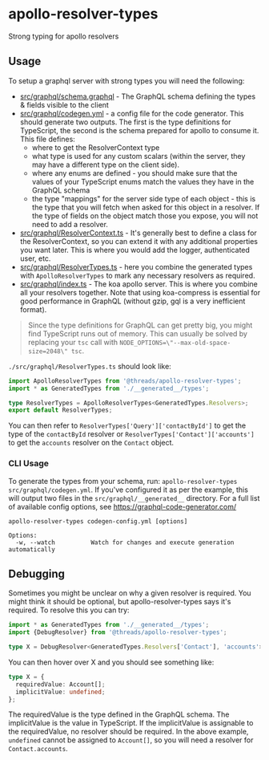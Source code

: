 # apollo-resolver-types

Strong typing for apollo resolvers

## Usage

To setup a graphql server with strong types you will need the following:

- [src/graphql/schema.graphql](example/src/graphql/schema.graphql) - The GraphQL schema defining the types & fields visible to the client
- [src/graphql/codegen.yml](example/src/graphql/codegen.yml) - a config file for the code generator. This should generate two outputs. The first is the type definitions for TypeScript, the second is the schema prepared for apollo to consume it. This file defines:
  - where to get the ResolverContext type
  - what type is used for any custom scalars (within the server, they may have a different type on the client side).
  - where any enums are defined - you should make sure that the values of your TypeScript enums match the values they have in the GraphQL schema
  - the type "mappings" for the server side type of each object - this is the type that you will fetch when asked for this object in a resolver. If the type of fields on the object match those you expose, you will not need to add a resolver.
- [src/graphql/ResolverContext.ts](example/src/graphql/ResolverContext.ts) - It's generally best to define a class for the ResolverContext, so you can extend it with any additional properties you want later. This is where you would add the logger, authenticated user, etc.
- [src/graphql/ResolverTypes.ts](example/src/graphql/ResolverTypes.ts) - here you combine the generated types with `ApolloResolverTypes` to mark any necessary resolvers as required.
- [src/graphql/index.ts](example/src/graphql/index.ts) - The koa apollo server. This is where you combine all your resolvers together. Note that using koa-compress is essential for good performance in GraphQL (without gzip, gql is a very inefficient format).

> Since the type definitions for GraphQL can get pretty big, you might find TypeScript runs out of memory. This can usually be solved by replacing your `tsc` call with `NODE_OPTIONS=\"--max-old-space-size=2048\" tsc`.

`./src/graphql/ResolverTypes.ts` should look like:

```ts
import ApolloResolverTypes from '@threads/apollo-resolver-types';
import * as GeneratedTypes from './__generated__/types';

type ResolverTypes = ApolloResolverTypes<GeneratedTypes.Resolvers>;
export default ResolverTypes;
```

You can then refer to `ResolverTypes['Query']['contactById']` to get the type of the `contactById` resolver or `ResolverTypes['Contact']['accounts']` to get the `accounts` resolver on the `Contact` object.

### CLI Usage

To generate the types from your schema, run: `apollo-resolver-types src/graphql/codegen.yml`. If you've configured it as per the example, this will output two files in the `src/graphql/__generated__` directory. For a full list of available config options, see https://graphql-code-generator.com/

```
apollo-resolver-types codegen-config.yml [options]

Options:
  -w, --watch          Watch for changes and execute generation automatically
```

## Debugging

Sometimes you might be unclear on why a given resolver is required. You might think it should be optional, but apollo-resolver-types says it's required. To resolve this you can try:

```ts
import * as GeneratedTypes from './__generated__/types';
import {DebugResolver} from '@threads/apollo-resolver-types';

type X = DebugResolver<GeneratedTypes.Resolvers['Contact'], 'accounts'>;
```

You can then hover over X and you should see something like:

```ts
type X = {
  requiredValue: Account[];
  implicitValue: undefined;
};
```

The requiredValue is the type defined in the GraphQL schema. The implicitValue is the value in TypeScript. If the implicitValue is assignable to the requiredValue, no resolver should be required. In the above example, `undefined` cannot be assigned to `Account[]`, so you will need a resolver for `Contact.accounts`.
